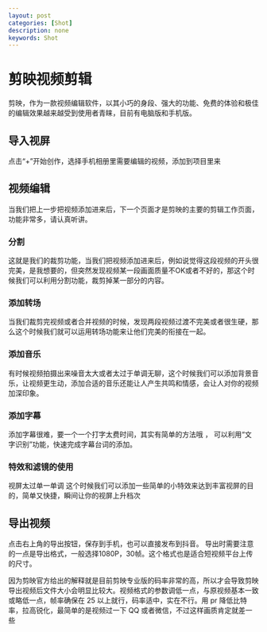 ```yaml
---
layout: post
categories: [Shot]
description: none
keywords: Shot
---
```

# 剪映视频剪辑
剪映，作为一款视频编辑软件，以其小巧的身段、强大的功能、免费的体验和极佳的编辑效果越来越受到使用者青睐，目前有电脑版和手机版。

## 导入视屏
点击“+”开始创作，选择手机相册里需要编辑的视频，添加到项目里来

## 视频编辑
当我们把上一步把视频添加进来后，下一个页面才是剪映的主要的剪辑工作页面，功能非常多，请认真听讲。

### 分割
这就是我们的裁剪功能，当我们把视频添加进来后，例如说觉得这段视频的开头很完美，是我想要的，但突然发现视频某一段画面质量不OK或者不好的，那这个时候我们可以利用分割功能，裁剪掉某一部分的内容。

### 添加转场
当我们裁剪完视频或者合并视频的时候，发现两段视频过渡不完美或者很生硬，那么这个时候我们就可以运用转场功能来让他们完美的衔接在一起。

### 添加音乐
有时候视频拍摄出来噪音太大或者太过于单调无聊，这个时候我们可以添加背景音乐，让视频更生动，添加合适的音乐还能让人产生共鸣和情感，会让人对你的视频加深印象。

### 添加字幕
添加字幕很难，要一个一个打字太费时间，其实有简单的方法哦 ， 可以利用“文字识别”功能，快速完成字幕台词的添加。

### 特效和滤镜的使用
视屏太过单一单调 这个时候我们可以添加一些简单的小特效来达到丰富视屏的目的，简单又快捷，瞬间让你的视屏上升档次

## 导出视频
点击右上角的导出按钮，保存到手机，也可以直接发布到抖音。 导出时需要注意的一点是导出格式，一般选择1080P，30帧。这个格式也是适合短视频平台上传的尺寸。

因为剪映官方给出的解释就是目前剪映专业版的码率非常的高，所以才会导致剪映导出视频后文件大小会明显比较大。视频格式的参数调低一点，与原视频基本一致或略低一点，帧率确保在 25 以上就行，码率适中，实在不行。用 pr 降低比特率，拉高锐化，最简单的是视频过一下 QQ 或者微信，不过这样画质肯定就差一些